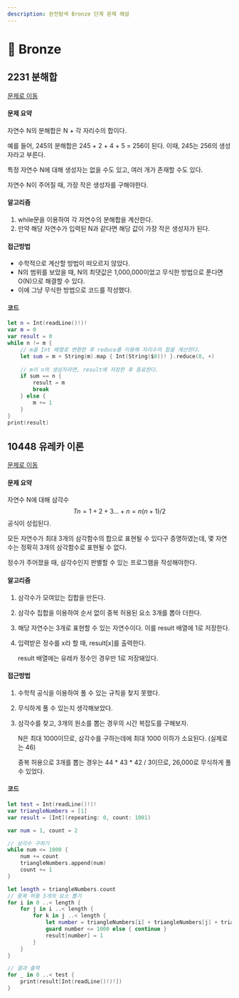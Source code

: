 ```yaml
---
description: 완전탐색 Bronze 단계 문제 해설
---
```


# 🥉 Bronze

## 2231 분해합

[문제로 이동](https://www.acmicpc.net/problem/2231)

#### 문제 요약

자연수 N의 분해합은 N + 각 자리수의 합이다.

예를 들어, 245의 분해합은 245 + 2 + 4 + 5 = 256이 된다. 이때, 245는 256의 생성자라고 부른다.

특정 자연수 N에 대해 생성자는 없을 수도 있고, 여러 개가 존재할 수도 있다.

자연수 N이 주어질 때, 가장 작은 생성자를 구해야한다.

#### 알고리즘

1. while문을 이용하여 각 자연수의 분해합을 계산한다.
2. 만약 해당 자연수가 입력된 N과 같다면 해당 값이 가장 작은 생성자가 된다.

#### 접근방법

* 수학적으로 계산할 방법이 떠오르지 않았다.
* N의 범위를 보았을 때, N의 최댓값은 1,000,000이었고 무식한 방법으로 푼다면 O(N)으로 해결할 수 있다.
* 이에 그냥 무식한 방법으로 코드를 작성했다.

#### 코드

```swift
let n = Int(readLine()!)!
var m = 0
var result = 0
while n != m {
    // m을 Int 배열로 변환한 후 reduce를 이용해 자리수의 합을 계산한다. 
    let sum = m + String(m).map { Int(String($0))! }.reduce(0, +)
    
    // m이 n의 생성자라면, result에 저장한 후 종료한다.
    if sum == n {
        result = m
        break
    } else {
        m += 1
    }
}
print(result)

```



## 10448 유레카 이론

[문제로 이동](https://www.acmicpc.net/problem/10448)

#### 문제 요약

자연수 N에 대해 삼각수 $$Tn = 1 + 2 + 3 ... + n = n(n+1)/2$$ 공식이 성립된다.

모든 자연수가 최대 3개의 삼각함수의 합으로 표현될 수 있다구 증명하였는데, 몇 자연수는 정확히 3개의 삼각함수로 표현될 수 없다.

정수가 주어졌을 때, 삼각수인지 판별할 수 있는 프로그램을 작성해야한다.

#### 알고리즘

1. 삼각수가 모여있는 집합을 만든다.
2. 삼각수 집합을 이용하여 순서 없이 중복 허용된 요소 3개를 뽑아 더한다.
3. 해당 자연수는 3개로 표현할 수 있는 자연수이다. 이를 result 배열에 1로 저장한다.
4.  입력받은 정수를 x라 할 때, result\[x]를 출력한다.

    result 배열에는 유레카 정수인 경우만 1로 저장돼있다.

#### 접근방법

1. 수학적 공식을 이용하여 풀 수 있는 규칙을 찾지 못했다.
2. 무식하게 풀 수 있는지 생각해보았다.
3.  삼각수를 찾고, 3개의 원소를 뽑는 경우의 시간 복잡도를 구해보자.

    N은 최대 1000이므로, 삼각수를 구하는데에 최대 1000 이하가 소요된다. (실제로는 46)

    중복 허용으로 3개를 뽑는 경우는 44  \* 43 \* 42 / 3이므로, 26,000로 무식하게 풀 수 있었다.

#### 코드

```swift
let test = Int(readLine()!)!
var triangleNumbers = [1]
var result = [Int](repeating: 0, count: 1001)

var num = 1, count = 2

// 삼각수 구하기
while num <= 1000 {
    num += count
    triangleNumbers.append(num)
    count += 1
}

let length = triangleNumbers.count
// 중복 허용 3개의 요소 뽑기
for i in 0 ..< length {
    for j in i ..< length {
        for k in j ..< length {
            let number = triangleNumbers[i] + triangleNumbers[j] + triangleNumbers[k]
            guard number <= 1000 else { continue }
            result[number] = 1
        }
    }
}

// 결과 출력
for _ in 0 ..< test {
    print(result[Int(readLine()!)!])
}

```
